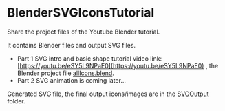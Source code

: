 # BlenderSVGIconsTutorial
Share the project files of the Youtube Blender tutorial.

It contains Blender files and output SVG files.


* Part 1 SVG intro and basic shape tutorial video link: [https://youtu.be/eSY5L9NPaE0](https://youtu.be/eSY5L9NPaE0) , the Blender project file [allIcons.blend](./allIcons.blend).
* Part 2 SVG animation is coming later...


Generated SVG file, the final output icons/images are in the [SVGOutput](./SVGOutput/) folder.